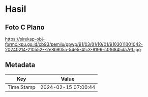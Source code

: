 # Hasil

## Foto C Plano

https://sirekap-obj-formc.kpu.go.id/cb93/pemilu/ppwp/91/03/01/10/01/9103011001042-20240214-210552--2e8b905a-54e5-4fc3-8196-c0f6845da7e1.jpg


## Metadata

| Key        | Value               |
| ---------- | ------------------- |
| Time Stamp | 2024-02-15 07:00:44 |



